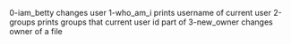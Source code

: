 0-iam_betty changes user
1-who_am_i prints username of current user
2-groups prints groups that current user id part of
3-new_owner changes owner of a file
